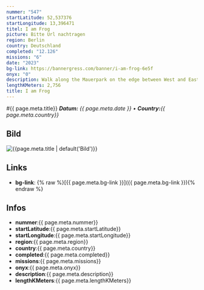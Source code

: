 ```yaml
---
nummer: "547"
startLatitude: 52,537376
startLongitude: 13,396471
titel: I am Frog
picture: Bitte Url nachtragen
region: Berlin
country: Deutschland
completed: "12.126"
missions: "6"
date: "2023"
bg-link: https://bannergress.com/banner/i-am-frog-6e5f
onyx: "0"
description: Walk along the Mauerpark on the edge between West and East Berlin
lengthKMeters: 2,756
title: I am Frog
---
```


#{{ page.meta.title}}
_**Datum:** {{ page.meta.date }} • **Country:**{{ page.meta.country}}_

## Bild
![{{page.meta.title | default('Bild')}}]({{page.meta.picture}})

## Links
- **bg-link**: {% raw %}[{{ page.meta.bg-link }}]({{ page.meta.bg-link }}){% endraw %}

## Infos
- **nummer**:{{ page.meta.nummer}}
- **startLatitude**:{{ page.meta.startLatitude}}
- **startLongitude**:{{ page.meta.startLongitude}}
- **region**:{{ page.meta.region}}
- **country**:{{ page.meta.country}}
- **completed**:{{ page.meta.completed}}
- **missions**:{{ page.meta.missions}}
- **onyx**:{{ page.meta.onyx}}
- **description**:{{ page.meta.description}}
- **lengthKMeters**:{{ page.meta.lengthKMeters}}

